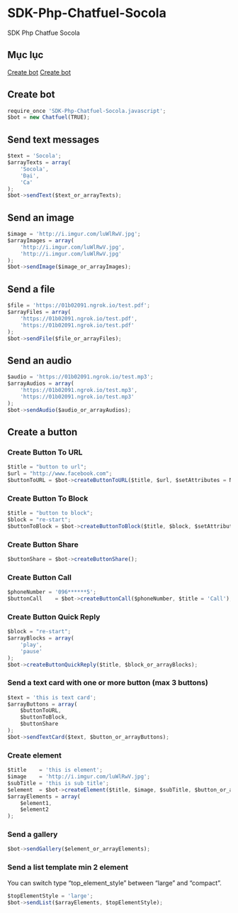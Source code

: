 # SDK-Php-Chatfuel-Socola
SDK Php Chatfue Socola

## Mục lục
[Create bot]()
[Create bot](create-bot)
[]()
[]()
[]()
[]()

## Create bot
```javascript
require_once 'SDK-Php-Chatfuel-Socola.javascript';
$bot = new Chatfuel(TRUE);
```

## Send text messages
```javascript
$text = 'Socola';
$arrayTexts = array(
	'Socola',
	'Đại',
	'Ca'
);
$bot->sendText($text_or_arrayTexts);
```

## Send an image
```javascript
$image = 'http://i.imgur.com/luWlRwV.jpg';
$arrayImages = array(
	'http://i.imgur.com/luWlRwV.jpg',
	'http://i.imgur.com/luWlRwV.jpg'
);
$bot->sendImage($image_or_arrayImages);
```

## Send a file
```javascript
$file = 'https://01b02091.ngrok.io/test.pdf';
$arrayFiles = array(
	'https://01b02091.ngrok.io/test.pdf',
	'https://01b02091.ngrok.io/test.pdf'
);
$bot->sendFile($file_or_arrayFiles);
```

## Send an audio
```javascript
$audio = 'https://01b02091.ngrok.io/test.mp3';
$arrayAudios = array(
	'https://01b02091.ngrok.io/test.mp3',
	'https://01b02091.ngrok.io/test.mp3'
);
$bot->sendAudio($audio_or_arrayAudios);
```

## Create a button

### Create Button To URL
```javascript
$title = "button to url";
$url = "http://www.facebook.com";
$buttonToURL = $bot->createButtonToURL($title, $url, $setAttributes = Null);
```

### Create Button To Block
```javascript
$title = "button to block";
$block = "re-start";
$buttonToBlock = $bot->createButtonToBlock($title, $block, $setAttributes = Null);
```

### Create Button Share
```javascript
$buttonShare = $bot->createButtonShare();
```

### Create Button Call
```javascript
$phoneNumber = '096******5';
$buttonCall    = $bot->createButtonCall($phoneNumber, $title = 'Call');
```

### Create Button Quick Reply
```javascript
$block = "re-start";
$arrayBlocks = array(
	'play',
	'pause'
);
$bot->createButtonQuickReply($title, $block_or_arrayBlocks);
```

### Send a text card with one or more button (max 3 buttons)
```javascript
$text = 'this is text card';
$arrayButtons = array(
	$buttonToURL,
	$buttonToBlock,
	$buttonShare
);
$bot->sendTextCard($text, $button_or_arrayButtons);
```

### Create element
```javascript
$title    = 'this is element';
$image    = 'http://i.imgur.com/luWlRwV.jpg';
$subTitle = 'this is sub title';
$element  = $bot->createElement($title, $image, $subTitle, $button_or_arrayButtons);
$arrayElements = array(
	$element1,
	$element2
);
```

### Send a gallery
```javascript
$bot->sendGallery($element_or_arrayElements);
```

### Send a list template min 2 element
You can switch type “top_element_style” between “large” and “compact”.
```javascript
$topElementStyle = 'large';
$bot->sendList($arrayElements, $topElementStyle);
```


```javascript

```
